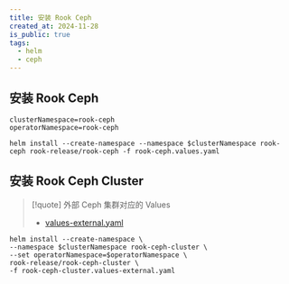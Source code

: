 ```yaml
---
title: 安装 Rook Ceph
created_at: 2024-11-28
is_public: true
tags:
  - helm
  - ceph
---
```


## 安装 Rook Ceph

```shell
clusterNamespace=rook-ceph
operatorNamespace=rook-ceph

helm install --create-namespace --namespace $clusterNamespace rook-ceph rook-release/rook-ceph -f rook-ceph.values.yaml
```

## 安装 Rook Ceph Cluster

> [!quote] 外部 Ceph 集群对应的 Values
>
> - [values-external.yaml](https://github.com/rook/rook/blob/v1.15.6/deploy/charts/rook-ceph-cluster/values-external.yaml)

```shell
helm install --create-namespace \
--namespace $clusterNamespace rook-ceph-cluster \
--set operatorNamespace=$operatorNamespace \
rook-release/rook-ceph-cluster \
-f rook-ceph-cluster.values-external.yaml
```
